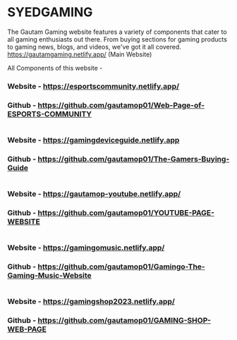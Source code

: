 # SYEDGAMING
The Gautam Gaming website features a variety of components that cater to all gaming enthusiasts out there. From buying sections for gaming products to gaming news, blogs, and videos, we've got it all covered.
https://gautamgaming.netlify.app/ (Main Website)

All Components of this website -

### Website - https://esportscommunity.netlify.app/
### Github - https://github.com/gautamop01/Web-Page-of-ESPORTS-COMMUNITY
#
### Website - https://gamingdeviceguide.netlify.app
### Github - https://github.com/gautamop01/The-Gamers-Buying-Guide
# 

### Website - https://gautamop-youtube.netlify.app/
### Github - https://github.com/gautamop01/YOUTUBE-PAGE-WEBSITE
#
### Website - https://gamingomusic.netlify.app/
### Github - https://github.com/gautamop01/Gamingo-The-Gaming-Music-Website
#
### Website - https://gamingshop2023.netlify.app/
### Github - https://github.com/gautamop01/GAMING-SHOP-WEB-PAGE
